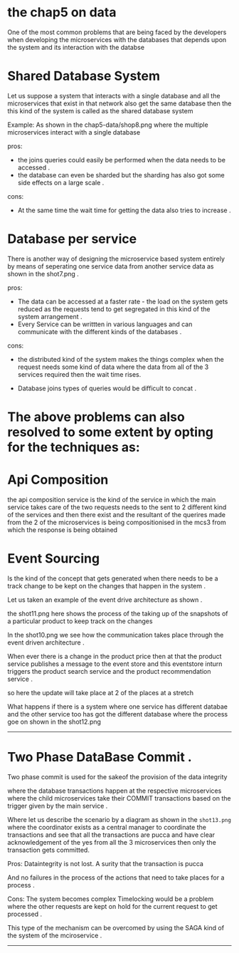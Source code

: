 # the chap5 on data
 One of the most common problems that are being faced by the developers when developing the microservices with the databases that depends upon the system and its interaction with the databse


# Shared Database System
Let us suppose a system that interacts with a single database and all the microservices that exist in that network also get the same database then the this kind of the system is called as the shared database system 


Example: As shown in the chap5-data/shop8.png where the multiple microservices interact with a single database


pros:
  - the joins queries could easily be performed when the data needs to be accessed .
  - the database can even be sharded but the sharding has also got some side effects on a large scale .



cons:
  - At the same time the wait time for getting the data also tries to increase .


# Database per service


There is another way of designing the microservice based system entirely by means of seperating one service data from another service data as shown in the shot7.png .


pros:
  - The data can be accessed at a faster rate - the load on the system gets reduced as the requests tend to get segregated in this kind of the system arrangement .
  - Every Service can be writtten in various languages and can communicate with the different kinds of the databases .

cons:
 - the distributed kind of the system makes the things complex when the request needs some kind of data where the data from all of the 3 services required then the wait time rises.

  - Database joins types of queries would be difficult to concat .

# The above problems can also resolved to some extent by opting for the techniques as: 



# Api Composition

  the api composition service is the kind of the service in which the main service takes care of the two requests needs to the sent to 2 different kind of the services and then there exist and the resultant of the querires made from the 2 of the microservices is being compositionised in the mcs3 from which the response is being obtained 


# Event Sourcing
  Is the kind of the concept that gets generated when there needs to be a track change to be kept on the changes that happen in the system .


  Let us taken an example of the event drive architecture as shown .

  the shot11.png here shows the process of the taking up of the snapshots of a particular product to keep track on the changes 


  In the shot10.png we see how the communication takes place through the event driven architecture .


  When ever there is a change in the product price then at that the product service publishes a message to the event store and this eventstore inturn triggers the product search service and the product recommendation service .


  so here the update will take place at 2 of the places at a stretch 




  What happens if there is a system where one service has different databae and the other service too has got the different database where the process goe on shown in the shot12.png 



-----------------------------------
# Two Phase DataBase Commit .


Two phase commit is used for the sakeof the provision of the data integrity 

where the database transactions happen at the respective microservices where the child microservices take their COMMIT transactions based on the trigger given by the main service .


Where let us describe the scenario by a diagram as shown in the `shot13.png`  where the coordinator exists as a central manager to coordinate the transactions and see that all the transactions are pucca and have clear acknowledgement of the yes from all the 3 microservices then only the transaction gets committed. 


Pros:
  Dataintegrity is not lost. A surity that the transaction is pucca

  And no failures in the process of the actions that need to take places for a process .

Cons:
  The system becomes complex
  Timelocking would be a problem where the other requests are kept on hold for the current request to get processed .


This type of the mechanism can be overcomed by using the SAGA kind of the system of the mciroservice .





-----------------------------------

 

